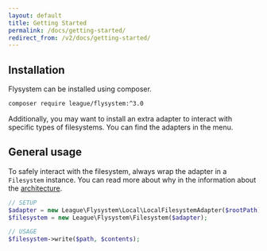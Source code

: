 ```yaml
---
layout: default
title: Getting Started
permalink: /docs/getting-started/
redirect_from: /v2/docs/getting-started/
---
```


## Installation

Flysystem can be installed using composer.

```bash
composer require league/flysystem:^3.0
```

Additionally, you may want to install an extra adapter to interact with specific
types of filesystems. You can find the adapters in the menu.

## General usage

To safely interact with the filesystem, always wrap the adapter
in a `Filesystem` instance. You can read more about why in the
information about the [architecture](/docs/architecture/).

```php
// SETUP
$adapter = new League\Flysystem\Local\LocalFilesystemAdapter($rootPath);
$filesystem = new League\Flysystem\Filesystem($adapter);

// USAGE
$filesystem->write($path, $contents);
```


